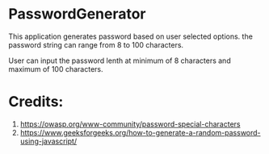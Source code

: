 # PasswordGenerator
This application generates password based on user selected options.
the password string can range from 8 to 100 characters.

User can input the password lenth at minimum of 8 characters and maximum of 100 characters.

# Credits:
1. https://owasp.org/www-community/password-special-characters
2. https://www.geeksforgeeks.org/how-to-generate-a-random-password-using-javascript/